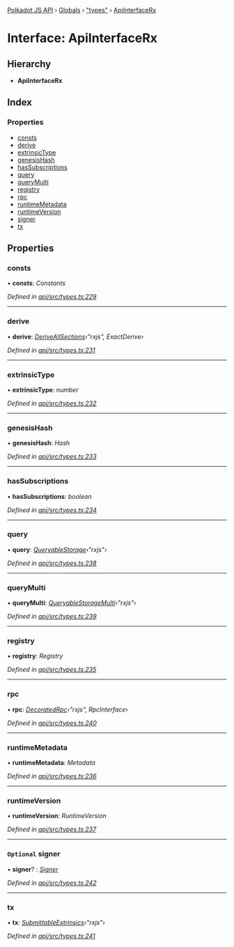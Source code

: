 [Polkadot JS API](../README.md) › [Globals](../globals.md) › ["types"](../modules/_types_.md) › [ApiInterfaceRx](_types_.apiinterfacerx.md)

# Interface: ApiInterfaceRx

## Hierarchy

* **ApiInterfaceRx**

## Index

### Properties

* [consts](_types_.apiinterfacerx.md#consts)
* [derive](_types_.apiinterfacerx.md#derive)
* [extrinsicType](_types_.apiinterfacerx.md#extrinsictype)
* [genesisHash](_types_.apiinterfacerx.md#genesishash)
* [hasSubscriptions](_types_.apiinterfacerx.md#hassubscriptions)
* [query](_types_.apiinterfacerx.md#query)
* [queryMulti](_types_.apiinterfacerx.md#querymulti)
* [registry](_types_.apiinterfacerx.md#registry)
* [rpc](_types_.apiinterfacerx.md#rpc)
* [runtimeMetadata](_types_.apiinterfacerx.md#runtimemetadata)
* [runtimeVersion](_types_.apiinterfacerx.md#runtimeversion)
* [signer](_types_.apiinterfacerx.md#optional-signer)
* [tx](_types_.apiinterfacerx.md#tx)

## Properties

###  consts

• **consts**: *Constants*

*Defined in [api/src/types.ts:229](https://github.com/polkadot-js/api/blob/20ed3bb5fe/packages/api/src/types.ts#L229)*

___

###  derive

• **derive**: *[DeriveAllSections](../modules/_util_decorate_.md#deriveallsections)‹"rxjs", ExactDerive›*

*Defined in [api/src/types.ts:231](https://github.com/polkadot-js/api/blob/20ed3bb5fe/packages/api/src/types.ts#L231)*

___

###  extrinsicType

• **extrinsicType**: *number*

*Defined in [api/src/types.ts:232](https://github.com/polkadot-js/api/blob/20ed3bb5fe/packages/api/src/types.ts#L232)*

___

###  genesisHash

• **genesisHash**: *Hash*

*Defined in [api/src/types.ts:233](https://github.com/polkadot-js/api/blob/20ed3bb5fe/packages/api/src/types.ts#L233)*

___

###  hasSubscriptions

• **hasSubscriptions**: *boolean*

*Defined in [api/src/types.ts:234](https://github.com/polkadot-js/api/blob/20ed3bb5fe/packages/api/src/types.ts#L234)*

___

###  query

• **query**: *[QueryableStorage](_types_.queryablestorage.md)‹"rxjs"›*

*Defined in [api/src/types.ts:238](https://github.com/polkadot-js/api/blob/20ed3bb5fe/packages/api/src/types.ts#L238)*

___

###  queryMulti

• **queryMulti**: *[QueryableStorageMulti](../modules/_types_.md#queryablestoragemulti)‹"rxjs"›*

*Defined in [api/src/types.ts:239](https://github.com/polkadot-js/api/blob/20ed3bb5fe/packages/api/src/types.ts#L239)*

___

###  registry

• **registry**: *Registry*

*Defined in [api/src/types.ts:235](https://github.com/polkadot-js/api/blob/20ed3bb5fe/packages/api/src/types.ts#L235)*

___

###  rpc

• **rpc**: *[DecoratedRpc](../modules/_types_.md#decoratedrpc)‹"rxjs", RpcInterface›*

*Defined in [api/src/types.ts:240](https://github.com/polkadot-js/api/blob/20ed3bb5fe/packages/api/src/types.ts#L240)*

___

###  runtimeMetadata

• **runtimeMetadata**: *Metadata*

*Defined in [api/src/types.ts:236](https://github.com/polkadot-js/api/blob/20ed3bb5fe/packages/api/src/types.ts#L236)*

___

###  runtimeVersion

• **runtimeVersion**: *RuntimeVersion*

*Defined in [api/src/types.ts:237](https://github.com/polkadot-js/api/blob/20ed3bb5fe/packages/api/src/types.ts#L237)*

___

### `Optional` signer

• **signer**? : *[Signer](_types_.signer.md)*

*Defined in [api/src/types.ts:242](https://github.com/polkadot-js/api/blob/20ed3bb5fe/packages/api/src/types.ts#L242)*

___

###  tx

• **tx**: *[SubmittableExtrinsics](_types_.submittableextrinsics.md)‹"rxjs"›*

*Defined in [api/src/types.ts:241](https://github.com/polkadot-js/api/blob/20ed3bb5fe/packages/api/src/types.ts#L241)*
